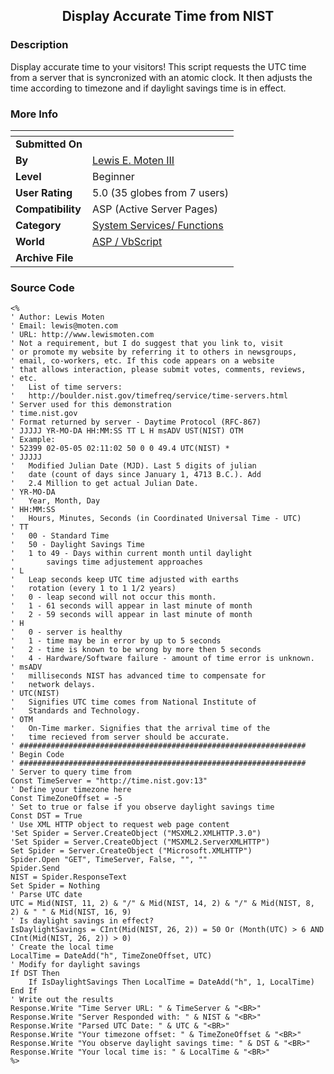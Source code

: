 ﻿<div align="center">

## Display Accurate Time from NIST


</div>

### Description

Display accurate time to your visitors! This script requests the UTC time from a server that is syncronized with an atomic clock. It then adjusts the time according to timezone and if daylight savings time is in effect.
 
### More Info
 


<span>             |<span>
---                |---
**Submitted On**   |
**By**             |[Lewis E\. Moten III](https://github.com/Planet-Source-Code/PSCIndex/blob/master/ByAuthor/lewis-e-moten-iii.md)
**Level**          |Beginner
**User Rating**    |5.0 (35 globes from 7 users)
**Compatibility**  |ASP \(Active Server Pages\)
**Category**       |[System Services/ Functions](https://github.com/Planet-Source-Code/PSCIndex/blob/master/ByCategory/system-services-functions__4-23.md)
**World**          |[ASP / VbScript](https://github.com/Planet-Source-Code/PSCIndex/blob/master/ByWorld/asp-vbscript.md)
**Archive File**   |[](https://github.com/Planet-Source-Code/lewis-e-moten-iii-display-accurate-time-from-nist__4-7518/archive/master.zip)





### Source Code

```
<%
' Author: Lewis Moten
' Email: lewis@moten.com
' URL: http://www.lewismoten.com
' Not a requirement, but I do suggest that you link to, visit
' or promote my website by referring it to others in newsgroups,
' email, co-workers, etc. If this code appears on a website
' that allows interaction, please submit votes, comments, reviews,
' etc.
'	List of time servers:
'	http://boulder.nist.gov/timefreq/service/time-servers.html
' Server used for this demonstration
' time.nist.gov
' Format returned by server - Daytime Protocol (RFC-867)
' JJJJJ YR-MO-DA HH:MM:SS TT L H msADV UST(NIST) OTM
' Example:
' 52399 02-05-05 02:11:02 50 0 0 49.4 UTC(NIST) *
' JJJJJ
'	Modified Julian Date (MJD). Last 5 digits of julian
'	date (count of days since January 1, 4713 B.C.). Add
'	2.4 Million to get actual Julian Date.
' YR-MO-DA
'	Year, Month, Day
' HH:MM:SS
'	Hours, Minutes, Seconds (in Coordinated Universal Time - UTC)
' TT
'	00 - Standard Time
'	50 - Daylight Savings Time
'	1 to 49 - Days within current month until daylight
'		savings time adjustement approaches
' L
'	Leap seconds keep UTC time adjusted with earths
'	rotation (every 1 to 1 1/2 years)
'	0 - leap second will not occur this month.
'	1 - 61 seconds will appear in last minute of month
'	2 - 59 seconds will appear in last minute of month
' H
'	0 - server is healthy
'	1 - time may be in error by up to 5 seconds
'	2 - time is known to be wrong by more then 5 seconds
'	4 - Hardware/Software failure - amount of time error is unknown.
' msADV
'	milliseconds NIST has advanced time to compensate for
'	network delays.
' UTC(NIST)
'	Signifies UTC time comes from National Institute of
'	Standards and Technology.
' OTM
'	On-Time marker. Signifies that the arrival time of the
'	time recieved from server should be accurate.
' ################################################################
' Begin Code
' ################################################################
' Server to query time from
Const TimeServer = "http://time.nist.gov:13"
' Define your timezone here
Const TimeZoneOffset = -5
' Set to true or false if you observe daylight savings time
Const DST = True
' Use XML HTTP object to request web page content
'Set Spider = Server.CreateObject ("MSXML2.XMLHTTP.3.0")
'Set Spider = Server.CreateObject ("MSXML2.ServerXMLHTTP")
Set Spider = Server.CreateObject ("Microsoft.XMLHTTP")
Spider.Open "GET", TimeServer, False, "", ""
Spider.Send
NIST = Spider.ResponseText
Set Spider = Nothing
' Parse UTC date
UTC = Mid(NIST, 11, 2) & "/" & Mid(NIST, 14, 2) & "/" & Mid(NIST, 8, 2) & " " & Mid(NIST, 16, 9)
' Is daylight savings in effect?
IsDaylightSavings = CInt(Mid(NIST, 26, 2)) = 50 Or (Month(UTC) > 6 AND CInt(Mid(NIST, 26, 2)) > 0)
' Create the local time
LocalTime = DateAdd("h", TimeZoneOffset, UTC)
' Modify for daylight savings
If DST Then
	If IsDaylightSavings Then LocalTime = DateAdd("h", 1, LocalTime)
End If
' Write out the results
Response.Write "Time Server URL: " & TimeServer & "<BR>"
Response.Write "Server Responded with: " & NIST & "<BR>"
Response.Write "Parsed UTC Date: " & UTC & "<BR>"
Response.Write "Your timezone offset: " & TimeZoneOffset & "<BR>"
Response.Write "You observe daylight savings time: " & DST & "<BR>"
Response.Write "Your local time is: " & LocalTime & "<BR>"
%>
```

